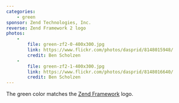 ```yaml
---
categories:
    - green
sponsor: Zend Technologies, Inc.
reverse: Zend Framework 2 logo
photos:
    -
        file: green-zf2-0-400x300.jpg
        link: https://www.flickr.com/photos/dasprid/8148015948/
        credit: Ben Scholzen
    -
        file: green-zf2-1-400x300.jpg
        link: https://www.flickr.com/photos/dasprid/8148016640/
        credit: Ben Scholzen
---
```


The green color matches the [Zend Framework](http://framework.zend.com/) logo.
